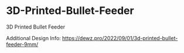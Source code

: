 # 3D-Printed-Bullet-Feeder
3D Printed Bullet Feeder

Additional Design Info:
https://dewz.pro/2022/09/01/3d-printed-bullet-feeder-9mm/
